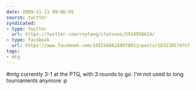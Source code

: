 ```yaml
---
date: 2009-11-21 09:06:05
source: twitter
syndicated:
- type: twitter
  url: https://twitter.com/roytang/statuses/5914958624/
- type: facebook
  url: https://www.facebook.com/10155666240078912/posts/183238579757
tags:
- mtg
---
```


#mtg currently 3-1 at the PTQ, with 3 rounds to go. I'm not used to long tournaments anymore :p